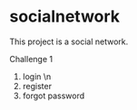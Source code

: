# socialnetwork
This project is a social network. 

Challenge 1

1) login \n
2) register
3) forgot password

